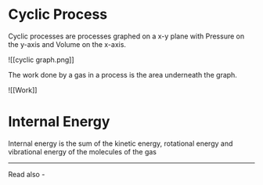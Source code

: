 # Cyclic Process

Cyclic processes are processes graphed on a x-y plane with Pressure on the y-axis and Volume on the x-axis. 


![[cyclic graph.png]]

The work done by a gas in a process is the area underneath the graph.

![[Work]]

# Internal Energy

Internal energy is the sum of the kinetic energy, rotational energy and vibrational energy of the molecules of the gas


---
Read also - 